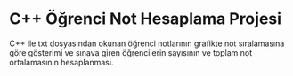 # C++ Öğrenci Not Hesaplama Projesi
C++ ile txt dosyasından okunan öğrenci notlarının grafikte not sıralamasına göre gösterimi ve sınava giren öğrencilerin sayısının ve toplam not ortalamasının hesaplanması.
